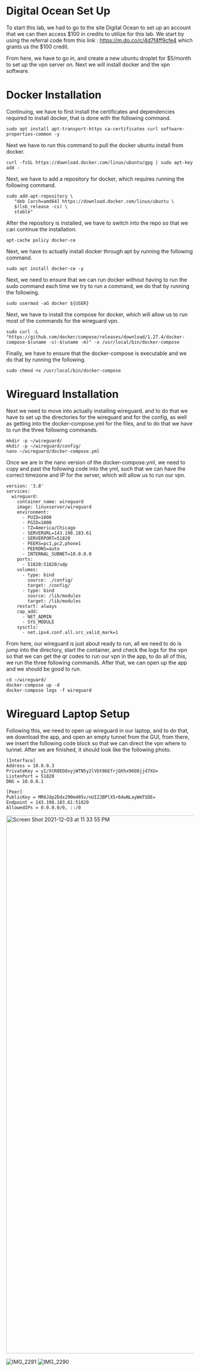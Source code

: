<h1>Digital Ocean Set Up</h1>

To start this lab, we had to go to the site Digital Ocean to set up an account that we can then access $100 in credits to utilize for this lab. We start by using the referral code from this link : <a>https://m.do.co/c/4d7f4ff9cfe4</a> which grants us the $100 credit.

From here, we have to go in, and create a new ubuntu droplet for $5/month to set up the vpn server on. Next we will install docker and the vpn software.

<h1> Docker Installation </h1>

Continuing, we have to first install the certificates and dependencies required to install docker, that is done with the following command.

```
sudo apt install apt-transport-https ca-certificates curl software-properties-common -y
```

Next we have to run this command to pull the docker ubuntu install from docker. 
```
curl -fsSL https://download.docker.com/linux/ubuntu/gpg | sudo apt-key add -
```

Next, we have to add a repository for docker, which requires running the following command.
```
sudo add-apt-repository \
   "deb [arch=amd64] https://download.docker.com/linux/ubuntu \
   $(lsb_release -cs) \
   stable" 
``` 
   
After the repository is installed, we have to switch into the repo so that we can continue the installation.
```
apt-cache policy docker-ce
```

Next, we have to actually install docker through apt by running the following command. 
```
sudo apt install docker-ce -y
```

Next, we need to ensure that we can run docker without having to run the sudo command each time we try to run a command, we do that by running the following.
```
sudo usermod -aG docker ${USER}
```

Next, we have to install the compose for docker, which will allow us to run most of the commands for the wireguard vpn.
```
sudo curl -L "https://github.com/docker/compose/releases/download/1.27.4/docker-compose-$(uname -s)-$(uname -m)" -o /usr/local/bin/docker-compose
```

Finally, we have to ensure that the docker-compose is executable and we do that by running the following. 
```
sudo chmod +x /usr/local/bin/docker-compose
```

<h1> Wireguard Installation</h1>

Next we need to move into actually installing wireguard, and to do that we have to set up the directories for the wireguard and for the config, as well as getting into the docker-compose.yml for the files, and to do that we have to run the three following commands. 
```
mkdir -p ~/wireguard/
mkdir -p ~/wireguard/config/
nano ~/wireguard/docker-compose.yml 
``` 

Once we are in the nano version of the docker-compose.yml, we need to copy and past the following code into the yml, such that we can have the correct timezone and IP for the server, which will allow us to run our vpn. 
```
version: '3.8'
services:
  wireguard:
    container_name: wireguard
    image: linuxserver/wireguard
    environment:
      - PUID=1000
      - PGID=1000
      - TZ=America/Chicago
      - SERVERURL=143.198.183.61
      - SERVERPORT=51820
      - PEERS=pc1,pc2,phone1
      - PEERDNS=auto
      - INTERNAL_SUBNET=10.0.0.0
    ports:
      - 51820:51820/udp
    volumes:
      - type: bind
        source: ./config/
        target: /config/
      - type: bind
        source: /lib/modules
        target: /lib/modules
    restart: always
    cap_add:
      - NET_ADMIN
      - SYS_MODULE
    sysctls:
      - net.ipv4.conf.all.src_valid_mark=1
```
From here, our wireguard is just about ready to run, all we need to do is jump into the directory, start the container, and check the logs for the vpn so that we can get the qr codes to run our vpn in the app, to do all of this, we run the three following commands. After that, we can open up the app and we should be good to run. 
```
cd ~/wireguard/
docker-compose up -d
docker-compose logs -f wireguard
```
<h1> Wireguard Laptop Setup</h1>
Following this, we need to open up wireguard in our laptop, and to do that, we download the app, and open an empty tunnel from the GUI, from there, we insert the following code block so that we can direct the vpn where to tunnel. After we are finished, it should look like the following photo. 

```
[Interface]
Address = 10.0.0.3
PrivateKey = yI/XtR0EO8xyjWTN5y2lVbt86EfrjQXhx96O8jjd7XU=
ListenPort = 51820
DNS = 10.0.0.1

[Peer]
PublicKey = MR6Jdp2Ddx290m405v/nUIZJBPlX5r64wNLayWmTSDE=
Endpoint = 143.198.183.61:51820
AllowedIPs = 0.0.0.0/0, ::/0
```



<img width="1440" alt="Screen Shot 2021-12-03 at 11 33 55 PM" src="https://user-images.githubusercontent.com/19178865/144699354-269fa696-c183-44fc-838e-536384e4aa89.png">

![IMG_2291](https://user-images.githubusercontent.com/19178865/144701383-47c6e1d7-f9d9-4004-991e-7be4583c6b38.PNG)
![IMG_2290](https://user-images.githubusercontent.com/19178865/144701389-94a5a9ba-6651-4621-9416-74f92fb2d0e1.PNG)
